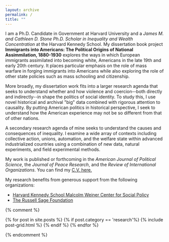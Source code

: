 ```yaml
---
layout: archive
permalink: /
title: ""
---
```


I am a Ph.D. Candidate in Government at Harvard University and a *James M. and Cathleen D. Stone Ph.D. Scholar in Inequality and Wealth Concentration* at the Harvard Kennedy School. My dissertation book project **Immigrants into Americans: The Political Origins of National Assimmilation, 1880-1930** explores the ways in which European immigrants assimilated into becoming white, Americans in the late 19th and early 20th century. It places particular emphasis on the role of mass warfare in forging immigrants into Americans while also exploring the role of other state policies such as mass schooling and citizenship.

More broadly, my dissertation work fits into a larger research agenda that seeks to understand whether and how violence and coercion--both directly and indirectly--in shape the politics of social identity. To study this, I use novel historical and archival "big" data combined with rigorous attention to causality. By putting American politics in historical perspective, I seek to understand how the American experience may not be so different from that of other nations.

A secondary research agenda of mine seeks to understand the causes and consequences of inequality. I examine a wide array of contexts including collective action, unions, automation, and the welfare state within advanced industrialized countries using a combination of new data, natural experiments, and field experimental methods.

My work is published or forthcoming in the *American Journal of Political Science*, the *Journal of Peace Research*, and the *Review of International Organizations*. You can find my [C.V. here.](https://www.dropbox.com/s/zlr80hzecyne03v/Mazumder_Academic_CV.pdf?raw=1)

My research benefits from generous support from the following organizations:

* [Harvard Kennedy School Malcolm Weiner Center for Social Policy](https://inequality.hks.harvard.edu/)
* [The Russell Sage Foundation](https://www.russellsage.org/)


{% comment %} 

<div class="tiles">
{% for post in site.posts %}
	{% if post.category == 'research'%}
	{% include post-grid.html %}
	{% endif %}
{% endfor %}
</div>

{% endcomment %}


